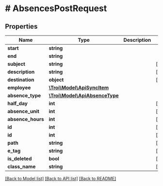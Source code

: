 # # AbsencesPostRequest

## Properties

Name | Type | Description | Notes
------------ | ------------- | ------------- | -------------
**start** | **string** |  |
**end** | **string** |  |
**subject** | **string** |  | [optional]
**description** | **string** |  | [optional]
**destination** | **object** |  | [optional]
**employee** | [**\Troi\Model\ApiSyncItem**](ApiSyncItem.md) |  |
**absence_type** | [**\Troi\Model\ApiAbsenceType**](ApiAbsenceType.md) |  |
**half_day** | **int** |  | [optional]
**absence_unit** | **int** |  | [optional]
**absence_hours** | **int** |  | [optional]
**id** | **int** |  | [optional]
**id** | **int** |  | [optional]
**path** | **string** |  | [optional]
**e_tag** | **string** |  | [optional]
**is_deleted** | **bool** |  | [optional]
**class_name** | **string** |  | [optional]

[[Back to Model list]](../../README.md#models) [[Back to API list]](../../README.md#endpoints) [[Back to README]](../../README.md)
